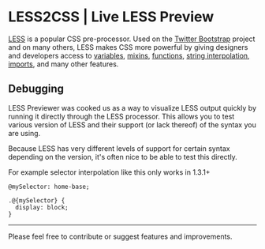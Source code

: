 # LESS2CSS | Live LESS Preview

[LESS](http://lesscss.org/) is a popular CSS pre-processor. Used on the [Twitter Bootstrap](https://twitter.gitub.com/bootstrap/) project and on many others, LESS makes CSS more powerful by giving designers and developers access to [variables](http://lesscss.org/#-variables), [mixins](http://lesscss.org/#-mixins), [functions](http://lesscss.org/#-functions), [string interpolation](http://lesscss.org/#-string-interpolation), [imports](http://lesscss.org/#-importing), and many other features.

## Debugging

LESS Previewer was cooked us as a way to visualize LESS output quickly by running it directly through the LESS processor. This allows you to test various version of LESS and their support (or lack thereof) of the syntax you are using.

Because LESS has very different levels of support for certain syntax depending on the version, it's often nice to be able to test this directly.

For example selector interpolation like this only works in 1.3.1+

```less
@mySelector: home-base;

.@{mySelector} {
  display: block;
}
```

---
Please feel free to contribute or suggest features and improvements.